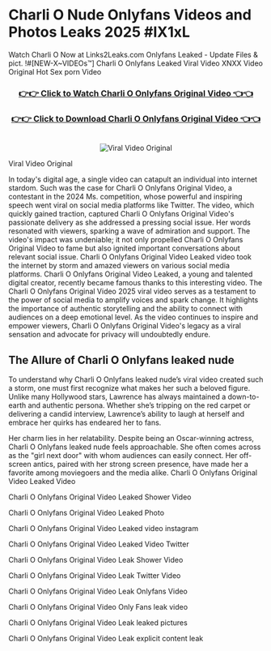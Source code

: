 # Charli O Nude Onlyfans Videos and Photos Leaks 2025 #IX1xL

Watch Charli O Now at Links2Leaks.com Onlyfans Leaked - Update Files & pict. !#[NEW-X~VIDEOs™] Charli O Onlyfans Leaked Viral Video XNXX Video Original Hot Sex porn Video
<br>
<div align="center">
<h3><a href="https://links2leaks.com/charlio" rel="nofollow">👉👉 Click to Watch Charli O Onlyfans Original Video 👈👈</a></h3>
<h3><a href="https://links2leaks.com/charlio" rel="nofollow">👉👉 Click to Download Charli O Onlyfans Original Video 👈👈</a></h3>
<br>
<a href="https://links2leaks.com/charlio" rel="nofollow"><img src="https://i.ibb.co/Gkj2r4b/banner.png" alt="Viral Video Original" style="max-width: 100%; display: inline-block;" data-target="animated-image.originalImage"></a>
</div>

Viral Video Original

In today's digital age, a single video can catapult an individual into internet stardom. Such was the case for Charli O Onlyfans Original Video, a contestant in the 2024 Ms. competition, whose powerful and inspiring speech went viral on social media platforms like Twitter.
The video, which quickly gained traction, captured Charli O Onlyfans Original Video's passionate delivery as she addressed a pressing social issue. Her words resonated with viewers, sparking a wave of admiration and support. The video's impact was undeniable; it not only propelled Charli O Onlyfans Original Video to fame but also ignited important conversations about relevant social issue.
Charli O Onlyfans Original Video Leaked video took the internet by storm and amazed viewers on various social media platforms. Charli O Onlyfans Original Video Leaked, a young and talented digital creator, recently became famous thanks to this interesting video.
The Charli O Onlyfans Original Video 2025 viral video serves as a testament to the power of social media to amplify voices and spark change. It highlights the importance of authentic storytelling and the ability to connect with audiences on a deep emotional level. As the video continues to inspire and empower viewers, Charli O Onlyfans Original Video's legacy as a viral sensation and advocate for privacy will undoubtedly endure.

<h2>The Allure of Charli O Onlyfans leaked nude</h2>


To understand why Charli O Onlyfans leaked nude’s viral video created such a storm, one must first recognize what makes her such a beloved figure. Unlike many Hollywood stars, Lawrence has always maintained a down-to-earth and authentic persona. Whether she’s tripping on the red carpet or delivering a candid interview, Lawrence’s ability to laugh at herself and embrace her quirks has endeared her to fans.

Her charm lies in her relatability. Despite being an Oscar-winning actress, Charli O Onlyfans leaked nude feels approachable. She often comes across as the "girl next door" with whom audiences can easily connect. Her off-screen antics, paired with her strong screen presence, have made her a favorite among moviegoers and the media alike.
Charli O Onlyfans Original Video Leaked Video

Charli O Onlyfans Original Video Leaked Shower Video

Charli O Onlyfans Original Video Leaked Photo

Charli O Onlyfans Original Video Leaked video instagram

Charli O Onlyfans Original Video Leaked Video Twitter

Charli O Onlyfans Original Video Leak Shower Video

Charli O Onlyfans Original Video Leak Twitter Video

Charli O Onlyfans Original Video Leak Onlyfans Video

Charli O Onlyfans Original Video Only Fans leak video

Charli O Onlyfans Original Video Leak leaked pictures

Charli O Onlyfans Original Video Leak explicit content leak